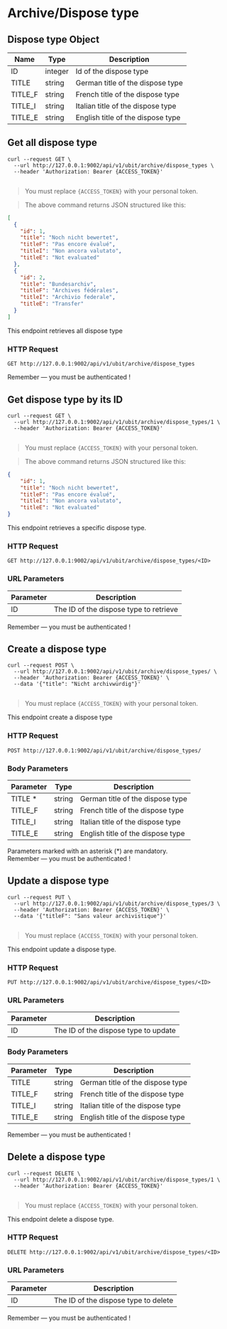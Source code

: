 # Archive/Dispose type
## Dispose type Object
Name | Type | Description
--------- | ----------- | -----------
ID | integer | Id of the dispose type
TITLE | string | German title of the dispose type
TITLE_F | string | French title of the dispose type
TITLE_I | string | Italian title of the dispose type
TITLE_E | string | English title of the dispose type

## Get all dispose type
```shell
curl --request GET \
  --url http://127.0.0.1:9002/api/v1/ubit/archive/dispose_types \
  --header 'Authorization: Bearer {ACCESS_TOKEN}'
```

```javascript
```

>You must replace `{ACCESS_TOKEN}` with your personal token.

>The above command returns JSON structured like this:

```json
[
  {
    "id": 1,
    "title": "Noch nicht bewertet",
    "titleF": "Pas encore évalué",
    "titleI": "Non ancora valutato",
    "titleE": "Not evaluated"
  },
  {
    "id": 2,
    "title": "Bundesarchiv",
    "titleF": "Archives fédérales",
    "titleI": "Archivio federale",
    "titleE": "Transfer"
  }
]
```

This endpoint retrieves all dispose type

### HTTP Request

`GET http://127.0.0.1:9002/api/v1/ubit/archive/dispose_types`

<aside class="success">
Remember — you must be authenticated !
</aside>

## Get dispose type by its ID

```shell
curl --request GET \
  --url http://127.0.0.1:9002/api/v1/ubit/archive/dispose_types/1 \
  --header 'Authorization: Bearer {ACCESS_TOKEN}'
```

```javascript
```

>You must replace `{ACCESS_TOKEN}` with your personal token.

> The above command returns JSON structured like this:

```json
{
    "id": 1,
    "title": "Noch nicht bewertet",
    "titleF": "Pas encore évalué",
    "titleI": "Non ancora valutato",
    "titleE": "Not evaluated"
}
```

This endpoint retrieves a specific dispose type.

### HTTP Request
`GET http://127.0.0.1:9002/api/v1/ubit/archive/dispose_types/<ID>`

### URL Parameters
Parameter | Description
--------- | -----------
ID | The ID of the dispose type to retrieve

<aside class="success">
Remember — you must be authenticated !
</aside>

## Create a dispose type
```shell
curl --request POST \
  --url http://127.0.0.1:9002/api/v1/ubit/archive/dispose_types/ \
  --header 'Authorization: Bearer {ACCESS_TOKEN}' \
  --data '{"title": "Nicht archivwürdig"}'
```

```javascript
```

>You must replace `{ACCESS_TOKEN}` with your personal token.

This endpoint create a dispose type

### HTTP Request
`POST http://127.0.0.1:9002/api/v1/ubit/archive/dispose_types/`

### Body Parameters
Parameter | Type | Description
--------- | ----------- | -----------
TITLE * | string | German title of the dispose type
TITLE_F | string | French title of the dispose type
TITLE_I | string | Italian title of the dispose type
TITLE_E | string | English title of the dispose type

<aside class="notice">
Parameters marked with an asterisk (*) are mandatory.
</aside>

<aside class="success">
Remember — you must be authenticated !
</aside>

## Update a dispose type
```shell
curl --request PUT \
  --url http://127.0.0.1:9002/api/v1/ubit/archive/dispose_types/3 \
  --header 'Authorization: Bearer {ACCESS_TOKEN}' \
  --data '{"titleF": "Sans valeur archivistique"}'
```

```javascript
```

>You must replace `{ACCESS_TOKEN}` with your personal token.

This endpoint update a dispose type.

### HTTP Request
`PUT http://127.0.0.1:9002/api/v1/ubit/archive/dispose_types/<ID>`

### URL Parameters
Parameter | Description
--------- | -----------
ID | The ID of the dispose type to update

### Body Parameters
Parameter | Type | Description
--------- | ----------- | -----------
TITLE | string | German title of the dispose type
TITLE_F | string | French title of the dispose type
TITLE_I | string | Italian title of the dispose type
TITLE_E | string | English title of the dispose type

<aside class="success">
Remember — you must be authenticated !
</aside>

## Delete a dispose type
```shell
curl --request DELETE \
  --url http://127.0.0.1:9002/api/v1/ubit/archive/dispose_types/1 \
  --header 'Authorization: Bearer {ACCESS_TOKEN}'
```

```javascript
```
>You must replace `{ACCESS_TOKEN}` with your personal token.

This endpoint delete a dispose type.

### HTTP Request
`DELETE http://127.0.0.1:9002/api/v1/ubit/archive/dispose_types/<ID>`

### URL Parameters
Parameter | Description
--------- | -----------
ID | The ID of the dispose type to delete

<aside class="success">
Remember — you must be authenticated !
</aside>
